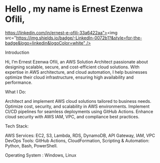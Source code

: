 # Hello , my name is Ernest Ezenwa Ofili, 
https://linkedin.com/in/ernest-e-ofili-33a6422aa"><img src="https://img.shields.io/badge/-LinkedIn-0072b1?&style=for-the-badge&logo=linkedin&logoColor=white" /></a>

Introduction
 
Hi, I’m Ernest Ezenwa Ofili, an AWS Solution Architect passionate about designing scalable, secure, and cost-efficient cloud solutions. With expertise in AWS architecture, and cloud automation, I help businesses optimize their cloud infrastructure, ensuring high availability and performance.

 What I Do:

Architect and implement AWS cloud solutions tailored to business needs.
Optimize cost, security, and scalability in AWS environments.
Implement CI/CD pipelines for seamless deployments using GitHub Actions.
Enhance cloud security with AWS IAM, VPC, and compliance best practices.

 Tech Stack:

AWS Services: EC2, S3, Lambda, RDS, DynamoDB, API Gateway, IAM, VPC
DevOps Tools: GitHub Actions, CloudFormation, 
Scripting & Automation: Python, Bash, PowerShell.


 Operating System : Windows, Linux
 
